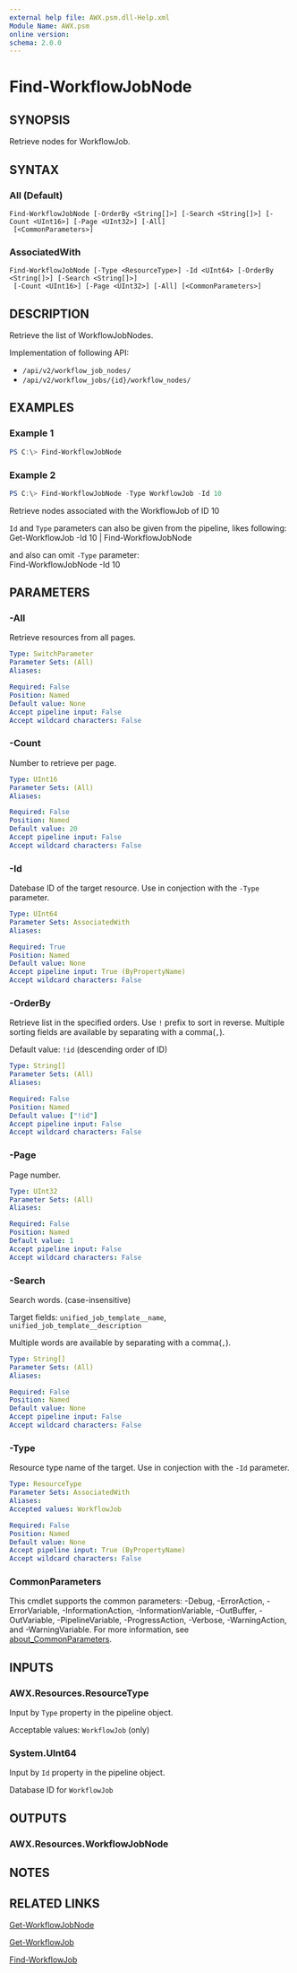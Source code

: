 ```yaml
---
external help file: AWX.psm.dll-Help.xml
Module Name: AWX.psm
online version:
schema: 2.0.0
---
```


# Find-WorkflowJobNode

## SYNOPSIS
Retrieve nodes for WorkflowJob.

## SYNTAX

### All (Default)
```
Find-WorkflowJobNode [-OrderBy <String[]>] [-Search <String[]>] [-Count <UInt16>] [-Page <UInt32>] [-All]
 [<CommonParameters>]
```

### AssociatedWith
```
Find-WorkflowJobNode [-Type <ResourceType>] -Id <UInt64> [-OrderBy <String[]>] [-Search <String[]>]
 [-Count <UInt16>] [-Page <UInt32>] [-All] [<CommonParameters>]
```

## DESCRIPTION
Retrieve the list of WorkflowJobNodes.

Implementation of following API:  
- `/api/v2/workflow_job_nodes/`  
- `/api/v2/workflow_jobs/{id}/workflow_nodes/`  

## EXAMPLES

### Example 1
```powershell
PS C:\> Find-WorkflowJobNode
```

### Example 2
```powershell
PS C:\> Find-WorkflowJobNode -Type WorkflowJob -Id 10
```

Retrieve nodes associated with the WorkflowJob of ID 10

`Id` and `Type` parameters can also be given from the pipeline, likes following:  
    Get-WorkflowJob -Id 10 | Find-WorkflowJobNode

and also can omit `-Type` parameter:  
    Find-WorkflowJobNode -Id 10

## PARAMETERS

### -All
Retrieve resources from all pages.

```yaml
Type: SwitchParameter
Parameter Sets: (All)
Aliases:

Required: False
Position: Named
Default value: None
Accept pipeline input: False
Accept wildcard characters: False
```

### -Count
Number to retrieve per page.

```yaml
Type: UInt16
Parameter Sets: (All)
Aliases:

Required: False
Position: Named
Default value: 20
Accept pipeline input: False
Accept wildcard characters: False
```

### -Id
Datebase ID of the target resource.
Use in conjection with the `-Type` parameter.

```yaml
Type: UInt64
Parameter Sets: AssociatedWith
Aliases:

Required: True
Position: Named
Default value: None
Accept pipeline input: True (ByPropertyName)
Accept wildcard characters: False
```

### -OrderBy
Retrieve list in the specified orders.
Use `!` prefix to sort in reverse.
Multiple sorting fields are available by separating with a comma(`,`).

Default value: `!id` (descending order of ID)

```yaml
Type: String[]
Parameter Sets: (All)
Aliases:

Required: False
Position: Named
Default value: ["!id"]
Accept pipeline input: False
Accept wildcard characters: False
```

### -Page
Page number.

```yaml
Type: UInt32
Parameter Sets: (All)
Aliases:

Required: False
Position: Named
Default value: 1
Accept pipeline input: False
Accept wildcard characters: False
```

### -Search
Search words. (case-insensitive)

Target fields: `unified_job_template__name`, `unified_job_template__description`

Multiple words are available by separating with a comma(`,`).

```yaml
Type: String[]
Parameter Sets: (All)
Aliases:

Required: False
Position: Named
Default value: None
Accept pipeline input: False
Accept wildcard characters: False
```

### -Type
Resource type name of the target.
Use in conjection with the `-Id` parameter.

```yaml
Type: ResourceType
Parameter Sets: AssociatedWith
Aliases:
Accepted values: WorkflowJob

Required: False
Position: Named
Default value: None
Accept pipeline input: True (ByPropertyName)
Accept wildcard characters: False
```

### CommonParameters
This cmdlet supports the common parameters: -Debug, -ErrorAction, -ErrorVariable, -InformationAction, -InformationVariable, -OutBuffer, -OutVariable, -PipelineVariable, -ProgressAction, -Verbose, -WarningAction, and -WarningVariable. For more information, see [about_CommonParameters](http://go.microsoft.com/fwlink/?LinkID=113216).

## INPUTS

### AWX.Resources.ResourceType
Input by `Type` property in the pipeline object.

Acceptable values: `WorkflowJob` (only)

### System.UInt64
Input by `Id` property in the pipeline object.

Database ID for `WorkflowJob`

## OUTPUTS

### AWX.Resources.WorkflowJobNode
## NOTES

## RELATED LINKS

[Get-WorkflowJobNode](Get-WorkflowJobNode.md)

[Get-WorkflowJob](Get-WorkflowJob.md)

[Find-WorkflowJob](Find-WorkflowJob.md)
